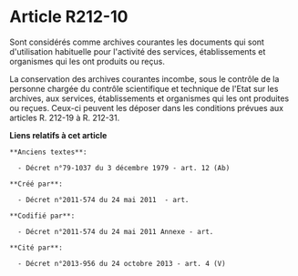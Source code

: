 # Article R212-10

Sont considérés comme archives courantes les documents qui sont d'utilisation habituelle pour l'activité des services,
établissements et organismes qui les ont produits ou reçus.

La conservation des archives courantes incombe, sous le contrôle de la personne chargée du contrôle scientifique et technique
de l'Etat sur les archives, aux services, établissements et organismes qui les ont produites ou reçues. Ceux-ci peuvent les
déposer dans les conditions prévues aux articles R. 212-19 à R. 212-31.

**Liens relatifs à cet article**

	**Anciens textes**:

	  - Décret n°79-1037 du 3 décembre 1979 - art. 12 (Ab)

	**Créé par**:

	  - Décret n°2011-574 du 24 mai 2011  - art.

	**Codifié par**:

	  - Décret n°2011-574 du 24 mai 2011 Annexe - art.

	**Cité par**:

	  - Décret n°2013-956 du 24 octobre 2013 - art. 4 (V)
